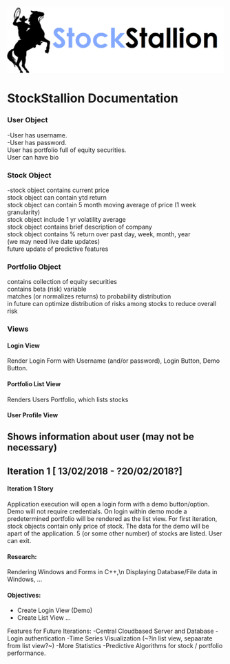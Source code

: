 ![stock_stallion_logo](https://github.com/CodeApprenticeRai/StockStallion/blob/master/logos/ss_logo_idea_1-2.png?raw=true)

# StockStallion Documentation


### User Object 
-User has username.  
-User has password.   
User has portfolio full of equity securities.  
User can have bio  


### Stock Object
-stock object contains current price  
stock object can contain ytd return  
stock object can contain 5 month moving average of price (1 week granularity)   
stock object include 1 yr volatility average  
stock object contains brief description of company  
stock object contains % return over past day, week, month, year  
(we may need live date updates)  
future update of predictive features  


### Portfolio Object
contains collection of equity securities  
contains beta (risk) variable  
matches (or normalizes returns) to probability distribution  
in future can optimize distribution of risks among stocks to reduce overall risk  

### Views

#### Login View
Render Login Form with Username (and/or password), Login Button, Demo Button. 


#### Portfolio List View 
Renders Users Portfolio, which lists stocks

#### User Profile View
Shows information about user (may not be necessary)
----------

## Iteration 1 [ 13/02/2018 - ?20/02/2018?]

#### Iteration 1 Story 
Application execution will open a login form with a demo button/option. Demo will not require credentials. On login within demo mode a predetermined portfolio will be rendered as the list view. For first iteration, stock objects contain only price of stock. The data for the demo will be apart of the application. 5 (or some other number) of stocks are listed. User can exit. 

#### Research: 
Rendering Windows and Forms in C++,\n
Displaying Database/File data in Windows, 
...

#### Objectives:
- Create Login View (Demo) 
- Create List View
...


Features for Future Iterations: 
-Central Cloudbased Server and Database
-Login authentication
-Time Series Visualization (~?in list view, sepaarate from list view?~)
-More Statistics
-Predictive Algorithms for stock / portfolio performance. 
